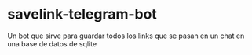 # savelink-telegram-bot
Un bot que sirve para guardar todos los links que se pasan en un chat en una base de datos de sqlite
